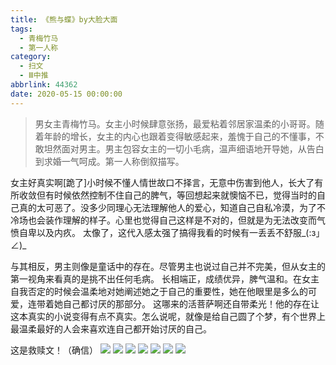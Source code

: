 ```yaml
---
title: 《熊与蝶》by大脸大面
tags:
  - 青梅竹马
  - 第一人称
category:
  - 扫文
  - Ⅲ中推
abbrlink: 44362
date: 2020-05-15 00:00:00
---
```

<meta name="referrer" content="no-referrer" />

> 男女主青梅竹马。女主小时候肆意张扬，最爱粘着邻居家温柔的小哥哥。随着年龄的增长，女主的内心也跟着变得敏感起来，羞愧于自己的不懂事，不敢坦然面对男主。男主包容女主的一切小毛病，温声细语地开导她，从告白到求婚一气呵成。第一人称倒叙描写。

<!-- more -->


女主好真实啊[跪了]小时候不懂人情世故口不择言，无意中伤害到他人，长大了有所收敛但有时候依然控制不住自己的脾气，等回想起来就懊恼不已，觉得当时的自己真的太可恶了。没多少同理心无法理解他人的爱心，知道自己自私冷漠，为了不冷场也会装作理解的样子。心里也觉得自己这样是不对的，但就是为无法改变而气愤自卑以及内疚。
太像了，这代入感太强了搞得我看的时候有一丢丢不舒服_(:з」∠)_

与其相反，男主则像是童话中的存在。尽管男主也说过自己并不完美，但从女主的第一视角来看真的是挑不出任何毛病。
长相端正，成绩优异，脾气温和。在女主自我否定的时候会温柔地对她阐述她之于自己的重要性，她在他眼里是多么的可爱，连带着她自己都讨厌的那部分。
这哪来的活菩萨啊还自带柔光！他的存在让这本真实的小说变得有点不真实。怎么说呢，就像是给自己圆了个梦，有个世界上最温柔最好的人会来喜欢连自己都开始讨厌的自己。

这是救赎文！（确信）
![](https://wx4.sinaimg.cn/mw690/0069kFhhgy1getby7dtgkj30n01ds7wi.jpg)
![](https://wx4.sinaimg.cn/mw690/0069kFhhgy1getby8fv6sj30n01ds7wi.jpg)
![](https://wx3.sinaimg.cn/mw690/0069kFhhgy1getby9m0dwj30n01ds7wi.jpg)
![](https://wx2.sinaimg.cn/mw690/0069kFhhgy1getbyapgjlj30n01ds7wi.jpg)
![](https://wx4.sinaimg.cn/mw690/0069kFhhgy1getbybkvygj30n01ds1kx.jpg)
![](https://wx1.sinaimg.cn/mw690/0069kFhhgy1getbycg6x7j30n01ds4qp.jpg)
![](https://wx2.sinaimg.cn/mw690/0069kFhhgy1getbydc4nhj30n01ds4qp.jpg)